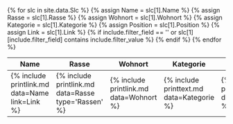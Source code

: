 <table>
<thead>
<tr><th>Name</th><th>Rasse</th><th>Wohnort</th><th>Kategorie</th><th>Position</th></tr>
</thead>
<tbody>
{% for slc in site.data.Slc %}
    {% assign Name = slc[1].Name %}
    {% assign Rasse = slc[1].Rasse %}
    {% assign Wohnort = slc[1].Wohnort %}
    {% assign Kategorie = slc[1].Kategorie %}
    {% assign Position = slc[1].Position %}
    {% assign Link = slc[1].Link %}
    {% if include.filter_field == '' or slc[1][include.filter_field] contains include.filter_value %}
        <tr>
            <td>{% include printlink.md data=Name link=Link %}</td>
            <td>{% include printlink.md data=Rasse type='Rassen' %}</td>
            <td>{% include printlink.md data=Wohnort %}</td>
            <td>{% include printtext.md data=Kategorie %}</td>
            <td>{% include printtext.md data=Position %}</td>
        </tr>
    {% endif %}
{% endfor %}
</tbody>
</table>
